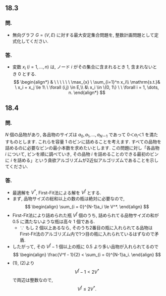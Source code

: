 ## 18.3
### 問.
- 無向グラフ $G = (V, E)$ に対する最大安定集合問題を, 整数計画問題として定式化してください.

### 答.
 - 変数 $x_i\ (i = 1,\dots, n)$ は, ノード $i$ がその集合に含まれるとき $1$, 含まれないとき $0$ とする.
 $$
 \begin{align*}
    & \ \ \ \ \ \  \max_{x} \ \sum_{i=1}^n x_i\\
    \mathrm{s.t.}& \ x_i + x_j \le 1\ \ \forall (i,j) \in E,\\
    &\ x_i \in \{0, 1\} \ \ \forall i = 1, \dots, n.
 \end{align*}
 $$

## 18.4
### 問.
$N$ 個の品物があり, 各品物のサイズは $a_0,a_1,...,a_{N－1}$ であって $0＜a_i＜1$ を満たすものとします.
これらを容量 $1$ のビンに詰めることを考えます.
すべての品物を詰めるのに必要なビンの最小本数を求めたいとします.
この問題に対し「各品物 $i$ について, ビンを順に調べていき, その品物 $i$ を詰めることのできる最初のビンに $i$ を詰める」という貪欲アルゴリズムが2近似アルゴリズムであることを示してください.

### 答.
- 最適解を $V^*$, First-Fit法による解を $V^f$ とする.
- まず, 品物サイズの総和以上の数の瓶は絶対に必要なので, 
$$
\begin{align}
\sum_{i = 0}^{N-1}a_i \le V^*.
\end{align}
$$
- First-Fit法により詰められた瓶 $V^f$ 個のうち, 詰められてる品物サイズの和が $0.5$ に満たないような瓶は高々 $1$ 個である.
   - $\because$ もし $2$ 個以上あるなら, そのうち2番目の瓶に入れられてる品物はFirst-Fit法のアルゴリズム内で1つ目の瓶に入れられているはずなので矛盾.
- したがって, その $V^f - 1$ 個以上の瓶に $0.5$ より多い品物が入れられてるので
$$
\begin{align}
\frac{V^f - 1}{2} < \sum_{i = 0}^{N-1}a_i.
\end{align}
$$
- (1), (2)より
$$
V^f - 1 < 2V^*
$$
で両辺は整数なので, 
$$
V^f \le 2 V^*.
$$